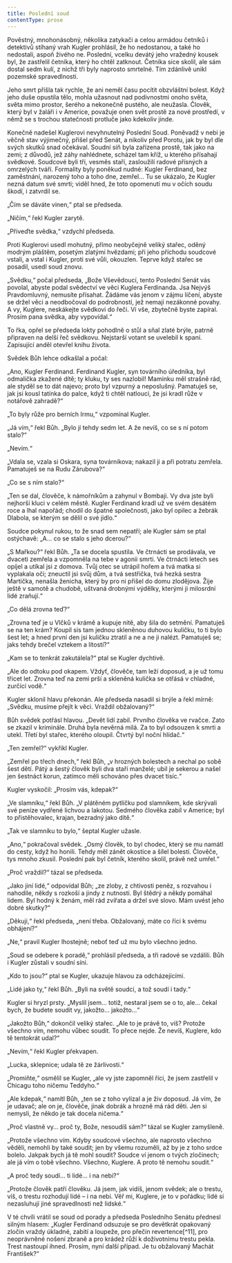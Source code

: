 ```yaml
---
title: Poslední soud
contentType: prose
---
```


<section>

Pověstný, mnohonásobný, několika zatykači a celou armádou četníků i detektivů stíhaný vrah Kugler prohlásil, že ho nedostanou, a také ho nedostali, aspoň živého ne. Poslední, vcelku devátý jeho vražedný kousek byl, že zastřelil četníka, který ho chtěl zatknout. Četníka sice skolil, ale sám dostal sedm kulí, z nichž tři byly naprosto smrtelné. Tím zdánlivě unikl pozemské spravedlnosti.

Jeho smrt přišla tak rychle, že ani neměl času pocítit obzvláštní bolest. Když jeho duše opustila tělo, mohla užasnout nad podivnostmi onoho světa, světa mimo prostor, šerého a nekonečně pustého, ale neužasla. Člověk, který byl v žaláři i v Americe, považuje onen svět prostě za nové prostředí, v němž se s trochou statečnosti protluče jako kdekoliv jinde.

Konečně nadešel Kuglerovi nevyhnutelný Poslední Soud. Poněvadž v nebi je věčně stav výjimečný, přišel před Senát, a nikoliv před Porotu, jak by byl dle svých skutků snad očekával. Soudní síň byla zařízena prostě, tak jako na zemi; z důvodů, jež záhy nahlédnete, scházel tam kříž, u kterého přísahají svědkové. Soudcové byli tři, vesměs staří, zasloužilí radové přísných a omrzelých tváří. Formality byly poněkud nudné: Kugler Ferdinand, bez zaměstnání, narozený toho a toho dne, zemřel… Tu se ukázalo, že Kugler nezná datum své smrti; viděl hned, že toto opomenutí mu v očích soudu škodí, i zatvrdil se.

„Čím se dáváte vinen,“ ptal se předseda.

„Ničím,“ řekl Kugler zarytě.

„Přiveďte svědka,“ vzdychl předseda.

Proti Kuglerovi usedl mohutný, přímo neobyčejně veliký stařec, oděný modrým pláštěm, posetým zlatými hvězdami; při jeho příchodu soudcové vstali, a vstal i Kugler, proti své vůli, okouzlen. Teprve když stařec se posadil, usedl soud znovu.

„Svědku,“ počal předseda, „Bože Vševědoucí, tento Poslední Senát vás povolal, abyste podal svědectví ve věci Kuglera Ferdinanda. Jsa Nejvýš Pravdomluvný, nemusíte přísahat. Žádáme vás jenom v zájmu líčení, abyste se držel věci a neodbočoval do podrobností, jež nemají nezákonné povahy. A vy, Kuglere, neskákejte svědkovi do řeči. Ví vše, zbytečně byste zapíral. Prosím pana svědka, aby vypovídal.“

To řka, opřel se předseda lokty pohodlně o stůl a sňal zlaté brýle, patrně připraven na delší řeč svědkovu. Nejstarší votant se uvelebil k spaní. Zapisující anděl otevřel knihu života.

Svědek Bůh lehce odkašlal a počal:

„Ano, Kugler Ferdinand. Ferdinand Kugler, syn továrního úředníka, byl odmalička zkažené dítě; ty kluku, ty ses nazlobil! Maminku měl strašně rád, ale styděl se to dát najevo; proto byl vzpurný a neposlušný. Pamatuješ se, jak jsi kousl tatínka do palce, když ti chtěl natlouci, že jsi kradl růže v notářově zahradě?“

„To byly růže pro berních Irmu,“ vzpomínal Kugler.

„Já vím,“ řekl Bůh. „Bylo jí tehdy sedm let. A že nevíš, co se s ní potom stalo?“

„Nevím.“

„Vdala se, vzala si Oskara, syna továrníkova; nakazil ji a při potratu zemřela. Pamatuješ se na Rudu Zárubova?“

„Co se s ním stalo?“

„Ten se dal, člověče, k námořníkům a zahynul v Bombaji. Vy dva jste byli nejhorší kluci v celém městě. Kugler Ferdinand kradl už ve svém desátém roce a lhal napořád; chodil do špatné společnosti, jako byl opilec a žebrák Dlabola, se kterým se dělil o své jídlo.“

Soudce pokynul rukou, to že snad sem nepatří; ale Kugler sám se ptal ostýchavě: „A… co se stalo s jeho dcerou?“

„S Mařkou?“ řekl Bůh. „Ta se docela spustila. Ve čtrnácti se prodávala, ve dvaceti zemřela a vzpomněla na tebe v agonii smrti. Ve čtrnácti letech ses opíjel a utíkal jsi z domova. Tvůj otec se utrápil hořem a tvá matka si vyplakala oči; zneuctil jsi svůj dům, a tvá sestřička, tvá hezká sestra Martička, nenašla ženicha, který by pro ni přišel do domu zlodějova. Žije ještě v samotě a chudobě, uštvaná drobnými výdělky, kterými ji milosrdní lidé zraňují.“

„Co dělá zrovna teď?“

„Zrovna teď je u Vlčků v krámě a kupuje nitě, aby šila do setmění. Pamatuješ se na ten krám? Koupil sis tam jednou skleněnou duhovou kuličku, to ti bylo šest let; a hned první den jsi kuličku ztratil a ne a ne ji nalézt. Pamatuješ se; jaks tehdy brečel vztekem a lítostí?“

„Kam se to tenkrát zakutálela?“ ptal se Kugler dychtivě.

„Ale do odtoku pod okapem. Vždyť, člověče, tam leží doposud, a je už tomu třicet let. Zrovna teď na zemi prší a skleněná kulička se otřásá v chladné, zurčící vodě.“

Kugler sklonil hlavu překonán. Ale předseda nasadil si brýle a řekl mírně: „Svědku, musíme přejít k věci. Vraždil obžalovaný?“

Bůh svědek potřásl hlavou. „Devět lidí zabil. Prvního člověka ve rvačce. Zato se zkazil v kriminále. Druhá byla nevěrná milá. Za to byl odsouzen k smrti a utekl. Třetí byl stařec, kterého oloupil. Čtvrtý byl noční hlídač.“

„Ten zemřel?“ vykřikl Kugler.

„Zemřel po třech dnech,“ řekl Bůh, „v hrozných bolestech a nechal po sobě šest dětí. Pátý a šestý člověk byli dva staří manželé; ubil je sekerou a našel jen šestnáct korun, zatímco měli schováno přes dvacet tisíc.“

Kugler vyskočil: „Prosím vás, kdepak?“

„Ve slamníku,“ řekl Bůh. „V plátěném pytlíčku pod slamníkem, kde skrývali své peníze vydřené lichvou a lakotou. Sedmého člověka zabil v Americe; byl to přistěhovalec, krajan, bezradný jako dítě.“

„Tak ve slamníku to bylo,“ šeptal Kugler užasle.

„Ano,“ pokračoval svědek. „Osmý člověk, to byl chodec, který se mu namátl do cesty, když ho honili. Tehdy měl zánět okostice a šílel bolestí. Člověče, tys mnoho zkusil. Poslední pak byl četník, kterého skolil, právě než umřel.“

„Proč vraždil?“ tázal se předseda.

„Jako jiní lidé,“ odpovídal Bůh; „ze zloby, z chtivosti peněz, s rozvahou i nahodile, někdy s rozkoší a jindy z nutnosti. Byl štědrý a někdy pomáhal lidem. Byl hodný k ženám, měl rád zvířata a držel své slovo. Mám uvést jeho dobré skutky?“

„Děkuji,“ řekl předseda, „není třeba. Obžalovaný, máte co říci k svému obhájení?“

„Ne,“ pravil Kugler lhostejně; neboť teď už mu bylo všechno jedno.

„Soud se odebere k poradě,“ prohlásil předseda, a tři radové se vzdálili. Bůh i Kugler zůstali v soudní síni.

„Kdo to jsou?“ ptal se Kugler, ukazuje hlavou za odcházejícími.

„Lidé jako ty,“ řekl Bůh. „Byli na světě soudci, a tož soudí i tady.“

Kugler si hryzl prsty. „Myslil jsem… totiž, nestaral jsem se o to, ale… čekal bych, že budete soudit vy, jakožto… jakožto…“

„Jakožto Bůh,“ dokončil veliký stařec. „Ale to je právě to, víš? Protože všechno vím, nemohu vůbec soudit. To přece nejde. Že nevíš, Kuglere, kdo tě tentokrát udal?“

„Nevím,“ řekl Kugler překvapen.

„Lucka, sklepnice; udala tě ze žárlivosti.“

„Promiňte,“ osmělil se Kugler, „ale vy jste zapomněl říci, že jsem zastřelil v Chicagu toho ničemu Teddyho.“

„Ale kdepak,“ namítl Bůh, „ten se z toho vylízal a je živ doposud. Já vím, že je udavač; ale on je, člověče, jinak dobrák a hrozně má rád děti. Jen si nemysli, že někdo je tak docela ničema.“

„Proč vlastně vy… proč ty, Bože, nesoudíš sám?“ tázal se Kugler zamyšleně.

„Protože všechno vím. Kdyby soudcové všechno, ale naprosto všechno věděli, nemohli by také soudit; jen by všemu rozuměli, až by je z toho srdce bolelo. Jakpak bych já tě mohl soudit? Soudce ví jenom o tvých zločinech; ale já vím o tobě všechno. Všechno, Kuglere. A proto tě nemohu soudit.“

„A proč tedy soudí… ti lidé… i na nebi?“

„Protože člověk patří člověku. Já jsem, jak vidíš, jenom svědek; ale o trestu, víš, o trestu rozhodují lidé – i na nebi. Věř mi, Kuglere, je to v pořádku; lidé si nezasluhují jiné spravedlnosti než lidské.“

V té chvíli vrátil se soud od porady a předseda Posledního Senátu přednesl silným hlasem: „Kugler Ferdinand odsuzuje se pro devětkrát opakovaný zločin vraždy úkladné, zabití a loupeže, pro přečin revertence[^11], pro neoprávněné nošení zbraně a pro krádež růží k doživotnímu trestu pekla. Trest nastoupí ihned. Prosím, nyní další případ. Je tu obžalovaný Machát František?“

</section>

